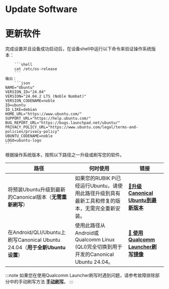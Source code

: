 # Update Software
# 更新软件

完成设置并且设备成功启动后，在设备shell中运行以下命令来验证操作系统版本：

        ```shell
        cat /etc/os-release 
        ```
    输出：
        ```json
    NAME="Ubuntu"
    VERSION_ID="24.04"
    VERSION="24.04.2 LTS (Noble Numbat)"
    VERSION_CODENAME=noble
    ID=ubuntu
    ID_LIKE=debian
    HOME_URL="https://www.ubuntu.com/"
    SUPPORT_URL="https://help.ubuntu.com/"
    BUG_REPORT_URL="https://bugs.launchpad.net/ubuntu/"
    PRIVACY_POLICY_URL="https://www.ubuntu.com/legal/terms-and-policies/privacy-policy"
    UBUNTU_CODENAME=noble
    LOGO=ubuntu-logo
    ```

根据操作系统版本，按照以下路径之一升级或刷写您的软件。

|路径          | 何时使用           | 链接|
|--------------|-------------------|------|
|将预装Ubuntu升级到最新的Canonical版本（**无需重新刷写**）|如果您的RUBIK Pi已经运行Ubuntu，请使用此路径升级到具有最新工具和修复的版本，无需完全重新安装。|[**🔗升级Canonical Ubuntu到最新版本**](../3.Update-Software/3.1.upgrade-ubuntu.md)|
|在Android/QLI/Ubuntu上刷写Canonical Ubuntu 24.04（**用于全新Ubuntu设置**）|使用此路径从Android或Qualcomm Linux (QLI)完全切换到用于开发的Canonical Ubuntu 24.04。|<a href='/rubik-pi-3/en/docs/rubik-pi-3-user-manual/1.0.0-u/Update-Software/3.2.Flash-using-Qualcomm-Launcher' target='_blank'>**🔗 使用Qualcomm Launcher刷写镜像**</a>|


:::note
如果您在使用Qualcomm Launcher刷写时遇到问题，请参考故障排除部分中的手动刷写方法 [**手动刷写**](../11.Troubleshooting/11.1.flash-over-android.md)。
:::